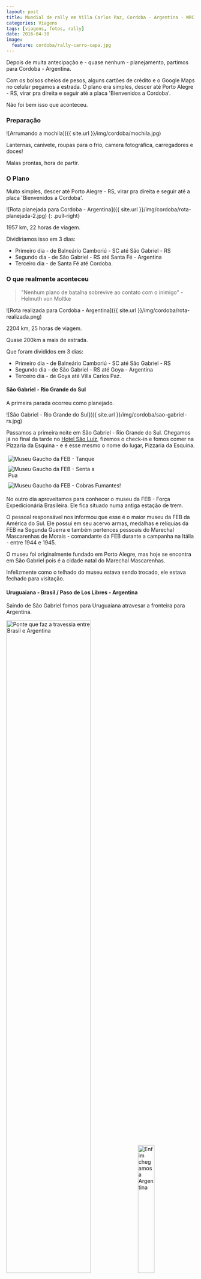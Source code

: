 ```yaml
---
layout: post
title: Mundial de rally em Villa Carlos Paz, Cordoba - Argentina - WRC 2016
categories: Viagens
tags: [viagens, fotos, rally]
date: 2016-04-30
image:
  feature: cordoba/rally-carro-capa.jpg
---
```


Depois de muita antecipação e - quase nenhum - planejamento, partimos para Cordoba - Argentina.

Com os bolsos cheios de pesos, alguns cartões de crédito e o Google Maps no celular pegamos a estrada. O plano era simples, descer até Porto Alegre - RS, virar pra direita e seguir até a placa 'Bienvenidos a Cordoba'.

Não foi bem isso que aconteceu. 

<!--more-->

### Preparação

![Arrumando a mochila]({{ site.url }}/img/cordoba/mochila.jpg)

Lanternas, canivete, roupas para o frio, camera fotográfica, carregadores e doces!

Malas prontas, hora de partir.


### O Plano

Muito simples, descer até Porto Alegre - RS, virar pra direita e seguir até a placa 'Bienvenidos a Cordoba'.

![Rota planejada para Cordoba - Argentina]({{ site.url }}/img/cordoba/rota-planejada-2.jpg)
{: .pull-right}

1957 km, 22 horas de viagem.

Dividiriamos isso em 3 dias:
* Primeiro dia - de Balneário Camboriú - SC até São Gabriel - RS
* Segundo dia - de São Gabriel - RS até Santa Fé - Argentina
* Terceiro dia - de Santa Fé até Cordoba. 


### O que realmente aconteceu

>"Nenhum plano de batalha sobrevive ao contato com o inimigo" - Helmuth von Moltke

![Rota realizada para Cordoba - Argentina]({{ site.url }}/img/cordoba/rota-realizada.png)

2204 km, 25 horas de viagem.

Quase 200km a mais de estrada.

Que foram divididos em 3 dias:
* Primeiro dia - de Balneário Camboriú - SC até São Gabriel - RS
* Segundo dia - de São Gabriel - RS até Goya - Argentina
* Terceiro dia - de Goya até Villa Carlos Paz. 

#### São Gabriel - Rio Grande do Sul

A primeira parada ocorreu como planejado.

![São Gabriel - Rio Grande do Sul]({{ site.url }}/img/cordoba/sao-gabriel-rs.jpg)

Passamos a primeira noite em São Gabriel - Rio Grande do Sul.
Chegamos já no final da tarde no [Hotel São Luiz](http://www.hsluiz.com.br/site/pt/), fizemos o check-in e fomos comer na Pizzaria da Esquina - e é esse mesmo o nome do lugar, Pizzaria da Esquina.

<div class="row">
	<div style="width:50%" class="col s4 photo">
		<img src="/img/cordoba/museu-feb-tanque.jpg" alt="Museu Gaucho da FEB - Tanque" title="Museu Gaucho da FEB - Tanque" style="padding:5px">
	</div>
	<div style="width:50%" class="col s4 photo">
		<img src="/img/cordoba/museu-feb-senta-a-pua.jpg" alt="Museu Gaucho da FEB - Senta a Pua" title="Museu Gaucho da FEB - Senta a Pua" style="padding:5px">
	</div>
</div>
<div class="row">
	<div class="col s3 photo">
		<img src="/img/cordoba/museu-feb-entrada.jpg" alt="Museu Gaucho da FEB - Cobras Fumantes!" title="Museu Gaucho da FEB - Cobras Fumantes!" style="padding:5px">
	</div>
	<div class="col s9">
		<p>
			No outro dia aproveitamos para conhecer o museu da FEB - Força Expedicionária Brasileira. Ele fica situado numa antiga estação de trem.
		</p>
		<p>
			O pessoal responsável nos informou que esse é o maior museu da FEB da América do Sul. Ele possui em seu acervo armas, medalhas e relíquias da FEB na Segunda Guerra e também pertences pessoais do Marechal Mascarenhas de Morais - comandante da FEB durante a campanha na Itália - entre 1944 e 1945.
		</p>
		<p>
			O museu foi originalmente fundado em Porto Alegre, mas hoje se encontra em São Gabriel pois é a cidade natal do Marechal Mascarenhas.
		</p>
		<p>
			Infelizmente como o telhado do museu estava sendo trocado, ele estava fechado para visitação.
		</p>
	</div>
</div>

<div style="clear:both" />


#### Uruguaiana - Brasil / Paso de Los Libres - Argentina

Saindo de São Gabriel fomos para Uruguaiana atravesar a fronteira para Argentina.

<div class="row">
	<img src="/img/cordoba/ponte-fronteira.jpg" alt="Ponte que faz a travessia entre Brasil e Argentina" title="Ponte que faz a travessia entre Brasil e Argentina" class="col s9" style="width: 66.8%;">
	<img src="/img/cordoba/enfim-argentina.jpg" alt="Enfim chegamos a Argentina" title="Enfim chegamos a Argentina" style="width: 29.6%; margin-left: 10px;">
</div>

A imigração foi bem tranquila, apenas apresentar os documentos do carro e de identidade e ganhar a carimbada.

Com tudo em ordem o primeiro objetivo em solo argentino foi encontrar algum lugar para comprar um chip de celular argentino para nos mantermos conectados e poder utilizar o Google Maps.

Depois disso continuamos com nossa rota até Santa Fé. Foi ai que os planos foram por água a baixo.

As chuvas tinham elevado os niveis de varios rios, e por segurança várias Rutas Nacionales estavam fechadas.


#### Goya - Argentina

<div class="row">
	<div class="col s7">
		<p>
			O pessoal do exército que estava fazendo o bloqueio nos indicou ouutro caminho para Cordoba e pelo mapa que tinhamos pegos no hotel em São Gabriel vimos que poderiamos atravessar o rio Parana por Goya. 
		</p>

		<p>
			Depois de muita estrada chegamos a Goya. E descobrimos que o mapa estava errado, não tinha como atravesar o rio por Goya.
		</p>

		<p>
			Mas escontramos um casino. Passamos a noite em um baita hotel casino.
		</p>

		<p>
			O hotel era top, mas o casino muito deprimente. Todos jogando as maquininhas com varias luzes piscando com uma baita cara de desanimo. Tirou toda a vontade de jogar. 
		</p>
	</div>
	<div class="col s5 photo">
		<img src="/img/cordoba/casino-goya.jpg" alt="Casino - Goya" title="Casino - Goya" style="padding:5px">
	</div>
</div>

<div class="row">
	<img src="/img/cordoba/goya-estrada.jpg" class="col s4" style="padding: 5px" />
	<img src="/img/cordoba/goya-gaucho-2.jpg" class="col s4" style="padding: 5px" />
	<img src="/img/cordoba/goya-campo.jpg" class="col s4" style="padding: 5px" />
</div>

Mais alguns - muitos - quilometros até voltarmos a nossa rota. Atravesar o rio em Parana para Santa Fé e chegar em Cordoba.

Quilometros, quilometros e mais quilometros de asfalto, pastos e fazendas.

E também algumas blitz. Fomos parados umas 4 vezes no mesmo dia.

<div class="row">
	<img src="/img/cordoba/goya-gaucho-1.jpg" class="col s4" style="padding: 5px" />
	<img src="/img/cordoba/goya-campo-2.jpg" class="col s4" style="padding: 5px" />
	<img src="/img/cordoba/goya-cavalo.jpg" class="col s4" style="padding: 5px" />
</div>

#### Travesia Parana - Santa Fé

<div class="row">
	<div class="col s5 photo">
		<img src="/img/cordoba/santa-fe-tunel.jpg" alt="Tunel Parana - Santa Fé" title="Tunel Parana - Santa Fé" style="padding:5px">
	</div>
	<div class="col s7">
		<p>
			Chegando em Parana descobrimos que também não havia uma ponte, e sim várias e também um tunel.
		</p>
		<p>
			Como haviamos passado a noite em Goya decidimos partir direto para Cordoba e não dormir em Santa Fé.
		</p>
	</div>
</div>


<div class="row">
	<img src="/img/cordoba/santa-fe-estrada.jpg" class="col s4" style="padding: 5px" />
	<!--<img src="/img/cordoba/santa-fe-praca.jpg" class="col s4" style="padding: 5px" />-->
	<img src="/img/cordoba/santa-fe-gaucho.jpg" class="col s4" style="padding: 5px" />
	<img src="/img/cordoba/santa-fe-trilho.jpg" class="col s4" style="padding: 5px" />
</div>





#### Cordoba

<div class="row">
	<img src="/img/cordoba/cordoba.jpg" class="col s6" style="padding: 5px" />
	<img src="/img/cordoba/cordoba-por-do-sol.jpg" class="col s6" style="padding: 5px" />
</div>

Enfim Cordoba!
Só que não, no decorrer da viagem decidimos nos hospedar em Carlos Paz e não Cordoba. Mais uns 50 quilometros.


#### Villa Carlos Paz

<div class="row">
	<div class="col s3 photo">
		<img src="/img/cordoba/hotel-temu.jpg" style="padding: 5px" />
	</div>
	<div class="col s9">
		<p>
			Paramos em um posto de combustivel para achar o endereço de algum hotel em Carlos Paz e encontramos o encantador Hotel Temu.
		</p>
		<p>
			Chegando no hotel descobrimos que os quartos não eram tão encantadores assim. Mas o que o hotel pecou na infraestrutura ele me ganhou no atendimento. O melhor e mais engraçado recepcionista que já encontrei.
		</p>
		<p>
			Villa Carlos Paz, que lugar bacana. Um dos maiores destinos turisticos dos argentinos. A quantidade de hoteis lembrou Balneário Camboriú.
		</p>
		<p>
			Possui um imenso lago, rodeado por um gramado para a galera aproveitar. E nos seus arredores também existem várias outras pequenas villas, uma mais charmosa que a outra.
		</p>
	</div>
</div>

<div class="row">
	<img src="/img/cordoba/carlos-paz-parque-3.jpg" class="col s4" style="padding: 5px" />
	<img src="/img/cordoba/carlos-paz-parque-1.jpg" class="col s4" style="padding: 5px" />
	<img src="/img/cordoba/carlos-paz-noite.jpg" class="col s4" style="padding: 5px" />
</div>

#### O Rally

<div class="row">
	<div class="col s6">
		<p>
			O rally teve várias provas, mas só conseguimos acompanhar de perto apenas duas delas.
		</p>
		<p>
			Havia um grande esquema de segurança por tras das provas, as estradas eram fechadas bem cedo para garantir a segurança dos competidores e espectadores.
		</p>
		<p>
			Para podermos assistr as provas deviamos estar bem cedo nos locais determinados ou nada feito.
		</p>
	</div>
	<div class="col s6 photo">
		<video controls poster="/img/cordoba/chegada-rally-1.png"  class="col video" data-setup="{}" style="padding: 5px">
		    <source src="/video/cordoba/chegada-rally-1.webm" type="video/webm">
		    <source src="/video/cordoba/chegada-rally-1.mp4" type="video/mp4">
		</video>
	</div>
</div>

<div class="row">
	<img src="/img/cordoba/rally-nascer-sol.jpg" class="col s6" style="padding: 5px" />
	<img src="/img/cordoba/rally-ultrapassagem.jpg" class="col s6" style="padding: 5px" />
</div>

<div class="row">
	<img src="/img/cordoba/rally-carro-1.jpg" class="col s4" style="padding: 5px" />
	<img src="/img/cordoba/rally-cedo.jpg" class="col s4" style="padding: 5px" />
	<img src="/img/cordoba/rally-troca-pneu.jpg" class="col s4" style="padding: 5px" />
</div>

<p>
	A noite assistimos ao super especial - uma prova num circuito fechado, onde dois carros corriam juntos.
</p>

<div class="row">
	<img src="/img/cordoba/rally-super-especial-1.jpg" class="col s6" style="padding: 5px" />
	<img src="/img/cordoba/rally-super-especial-2.jpg" class="col s6" style="padding: 5px" />
</div>



#### Volta para casa

![Volta pra casa]({{ site.url }}/img/cordoba/volta-pra-casa.jpg)

<div style="clear:both" />

